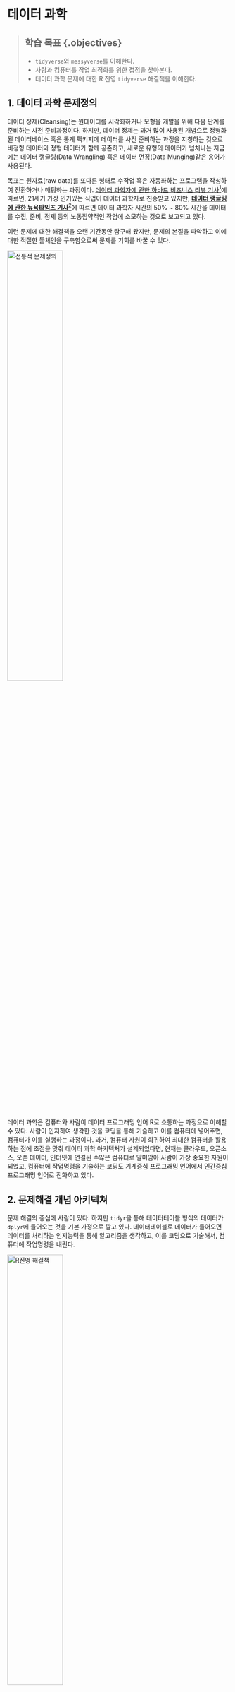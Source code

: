 # 데이터 과학



> ## 학습 목표 {.objectives}
>
> * `tidyverse`와 `messyverse`를 이해한다.
> * 사람과 컴퓨터를 작업 최적화를 위한 접점을 찾아본다.
> * 데이터 과학 문제에 대한 R 진영 `tidyverse` 해결책을 이해한다.

## 1. 데이터 과학 문제정의

데이터 정제(Cleansing)는 원데이터를 시각화하거나 모형을 개발을 위해 다음 단계를 준비하는 사전 준비과정이다. 
하지만, 데이터 정제는 과거 많이 사용된 개념으로 정형화된 데이터베이스 혹은 통계 팩키지에 데이터를 사전 준비하는 과정을 
지칭하는 것으로 비정형 데이터와 정형 데이터가 함께 공존하고, 새로운 유형의 데이터가 넘처나는 지금에는 데이터 랭글링(Data Wrangling) 혹은 데이터 먼징(Data Munging)같은 용어가 사용된다.

목표는 원자료(raw data)를 또다른 형태로 수작업 혹은 자동화하는 프로그램을 작성하여 전환하거나 매핑하는 과정이다.
[데이터 과학자에 관한 하바드 비즈니스 리뷰 기사](https://hbr.org/2012/10/data-scientist-the-sexiest-job-of-the-21st-century/)[^data-science-hbr]에 따르면, 21세기 가장 인기있는 직업이 데이터 과학자로 친송받고 있지만, **[데이터 랭글링에 관한 뉴욕타임즈 기사](http://www.nytimes.com/2014/08/18/technology/for-big-data-scientists-hurdle-to-insights-is-janitor-work.html?_r=0)**[^data-science-nytimes]에 따르면 데이터 과학자 시간의 50% ~ 80% 시간을 데이터를 수집, 준비, 정제 등의 노동집약적인 작업에 소모하는 것으로 보고되고 있다. 

[^data-science-hbr]: [Data Scientist: The Sexiest Job of the 21st Century](https://hbr.org/2012/10/data-scientist-the-sexiest-job-of-the-21st-century/)
[^data-science-nytimes]: [For Big-Data Scientists, ‘Janitor Work’ Is Key Hurdle to Insights](http://www.nytimes.com/2014/08/18/technology/for-big-data-scientists-hurdle-to-insights-is-janitor-work.html?_r=0)

이런 문제에 대한 해결책을 오랜 기간동안 탐구해 왔지만, 문제의 본질을 파악하고 이에 대한 적절한 툴체인을 구축함으로써 
문제를 기회를 바꿀 수 있다.

<img src="fig/data-science-rationale.png" alt="전통적 문제정의" width="50%" />

데이터 과학은 컴퓨터와 사람이 데이터 프로그래밍 언어 R로 소통하는 과정으로 이해할 수 있다.
사람이 인지하여 생각한 것을 코딩을 통해 기술하고 이를 컴퓨터에 넣어주면, 컴퓨터가 이를 실행하는 과정이다.
과거, 컴퓨터 자원이 희귀하여 최대한 컴퓨터을 활용하는 점에 초점을 맞춰 데이터 과학 아키텍처가 설계되었다면,
현재는 클라우드, 오픈소스, 오픈 데이터, 인터넷에 연결된 수많은 컴퓨터로 말미암아 
사람이 가장 중요한 자원이 되었고, 컴퓨터에 작업명령을 기술하는 코딩도 기계중심 프로그래밍 언어에서
인간중심 프로그래밍 언어로 진화하고 있다.

## 2. 문제해결 개념 아키텍쳐

문제 해결의 중심에 사람이 있다. 하지만 `tidyr`을 통해 데이터테이블 형식의 
데이터가 `dplyr`에 들어오는 것을 기본 가정으로 깔고 있다.
데이터테이블로 데이터가 들어오면 데이터를 처리하는 인지능력을 통해
알고리즘을 생각하고, 이를 코딩으로 기술해서,
컴퓨터에 작업명령을 내린다.

<img src="fig/data-science-countermeasure.png" alt="R진영 해결책" width="50%" />

### 2.1. `dplyr` 동사 명령어

인지능력을 통해 데이터를 처리하는 알고리즘은 데이터 처리 동사 명령어로 볼 수 있다.
`tidyr`을 통해 정규데이터 형태로 변형이 되었다고 가정하면,
변수에 연산작업을 내리는 `select()`, 행에 연산작업을 지시하는 `filter()`,
변수 변환과정을 통해 신규 변수를 생성하게 만드는 `mutate()`,
평균, 합, 분산, 최대값 등 관측점을 요약하는 `summarise()`,
변수에 관측점을 오름차순 혹은 내림차순으로 정렬하는 `arrange()` 함수가 있고,
추가로 `group_by()` 함수로 그룹집단을 지정한다.

- select: 데이터테이블에서 변수를 뽑아낸다.
- filter: 값으로 관측점을 뽑아낸다.
- mutate: 신규 변수를 생성한다. (log 변환)
- summarise: 관측점을 하나로 축약한다. (평균)
- arrange: 관측점을 오름차순, 내림차순으로 정렬한다.

### 2.2. `%>%` 파이프라인 연산자

`dplyr`은 파이프 연산자 [magrittr](https://cran.r-project.org/web/packages/magrittr/vignettes/magrittr.html)을 가져와서 사용한다. 
`%>%`은 "then"으로, 혹은 "파이프" 발음한다.

파이프-필터 스타일을 사용해야 되는 이유는 다음 전통적 R 코드와 파이프를 사용한 코드를 
살펴보게 되면 확연히 이해할 수 있다. 즉, 괄호를 많이 사용한 R코드는 인지적으로 
괄호안으로 들어갔다 나오고 이해하고, 또 괄호를 내부를 이해하고 나서 
괄호내부를 외부 괄호와 연결하는등 상당히 많은 두뇌회전을 요구하지만, 
파이프 연산자를 사용하면 매우 직관적으로 이해할 수 있다.

> ### 전통적 R 코드와 파이프 연산자를 사용한 R 코드 비교 {.callout}
>
> #### 전통적 R 코드
> ~~~ {.input}
> hourly_delay <- filter(   
>    summarise(   
>        group_by(   
>             filter(   
>                 flights,    
>                 !is.na(dep_delay)   
>             ),    
>             date, hour   
>        ),    
>    delay = mean(dep_delay),    
>         n = n()   
>    ),    
>    n > 10   
> )
> ~~~
>
> #### 파이프 연산자를 사용한 R 코드
> 
> ~~~ {.r}
> hourly_delay <- flights %>%  
>   filter(!is.na(dep_delay)) %>% 
>   group_by(date, hour) %>% 
>   summarise(delay = mean(dep_delay), n = n()) %>%  
>   filter(n > 10) 
> ~~~

### 2.3. SQL 코드 자동생성

`dplyr` 팩키지에 `translate_sql` 함수를 통해 R코드를 SQL 쿼리문으로 
바꿔 데이터베이스에 질의를 던지게 된다. 이를 통해 빅데이터 및 다양한 데이터베이스에 
존재하는 데이터를 R에서 인지적 부담없이 작업할 수 있게 된다.


~~~{.r}
flights %>%
 filter(!is.na(dep_delay)) %>%
 group_by(date, hour) %>%
 summarise(delay = mean(dep_delay), n = n()) %>%
 filter(n > 10)
}
~~~


~~~{.r}
SELECT "date", "hour", "delay", "n"
FROM (
    SELECT "date", "hour",
        AVG("dep_delay") AS "delay",
        COUNT() AS "n"
    FROM "flights"
    WHERE NOT("dep_delay" IS NULL)
    GROUP BY "date", "hour"
) AS "_W1"
WHERE "n" > 10.0
~~~

## 3. `tidyverse` 선언 [^tidyverse-menifesto]

데이터 과학 모형개발과 자료분석에서 R 팩키지 도구상자를 잘 갖추는 것도 중요한 작업이다.
다행히도, 최근에 [`tidyverse`](https://cran.r-project.org/web/packages/tidyverse/index.html) 팩키지가 새로 나와 많은 부분 체계화되었다.
사실 오픈소스 프로젝트가 성공되기 위해서 극복해야 되는 중요한 일중의 하나가 너무 많은 소프트웨어 덩어리를 정리하여
핵심적인 코드를 선별하여 다양성을 갖추면서도 성능과 신뢰성을 확보하는 것이 중요하다.

<img src="fig/ds-tidyverse.png" alt="깜끔한 세상" width="97%" />


`tidyverse`는 Hadley Wickham의 오랜 작업을 나름대로의 방식으로 집대성하여 데이터과학을 유사한 방식으로 
접근하고자 하는 데이터과학자 및 실무자에게 도움을 주고자 한다. 어떻게 보면 오픈소스 운동의 커다란 동력이 될 수도 있다.


[^tidyverse-menifesto]: [The tidy tools manifesto](https://cran.r-project.org/web/packages/tidyverse/)

R 언어 기반의 만개가 넘는 팩키지가 개발되어 활용되고 있으나, 각자의 설계원칙에 맞춰 제각기 개발되고 손을 바꿔 다른 사람들이 
오랜동안 이어 받아 진행되어 초기 세워진 설계원칙이 많이 무너진 것도 사실이다. 이에 `tidyverse`는 데이터과학에 
그동안 R 팩키지를 개발하면서 축척된 경험과 노하우를 기반으로 R 설계 원칙을 정립하고자 한다.

엉망진창인 R 도구상자(`messyverse`)와 비교하여 깔끔한 R 도구상자(`tidyverse`)는 깔끔한(tidy) API에 다음과 같은 4가지 원칙을 제시한다.

- 기존 자료구조를 재사용: Reuse existing data structures.
- 파이프 연산자로 간단한 함수를 조합: Compose simple functions with the pipe.
- 함수형 프로그래밍을 적극 사용: Embrace functional programming.
- 기계가 아닌 인간을 위한 설계: Design for humans.

시각화(Visualization)는 데이터에 대한 통찰력(insight)과 탄성, 놀라움을 줄 수 있지만, 확장성(Scalability)은 떨어진다. 
왜냐하면, 사람이 데이터 분석 루프에 포함되기 때문에 확장 및 자동화에 한계가 있다. 
반대로 모형(Model)은 자동화와 확장성에는 장점이 있지만, 주어진 모형틀안에서 이루어지기 때문에 통찰력, 놀라움, 탄성을 주지는 못하는 아쉬움이 있다. 

가능하면 기존 자료구조를 재사용한다. `ggplot2`, `dplyr`, `tidyr`을 포함한 대다수 R 팩키지는 칼럼에 변수, 행에 관측점을 갖는 
직사각형 형태 데이터셋을 가정한다.  그리고, 일부 팩키지는 특정한 변수 자료형에 집중한다. `stringr`은 문자열, `lubridate`는 날짜/시간,
`forcats`는 요인 자료형에 집중한다.

파이프 연산자로 간단한 함수를 조합하여 시스템 전체의 힘을 극대화한다. 복잡한 문제를 해결하는 강력한 전략은 단순한 많은 조각으로 나누고 
이를 조합하는 것이다. 단, 각 조각은 격리되어 쉽게 파악되고, 다른 조각과 조합할 수 있는 표준이 성립되어야 된다.
R에 파이프 연산자를 사용하여 본 전략이 구현되어 있다. `%>%` 연산자는 많은 팩키지에 두루 걸쳐 동작되는 일반적인 결합 방식으로 이를 위해 함수를 
작성할 때 다음 원칙을 갖고 작성한다.

- 함수를 가능하면 단순하게 작성한다. 일반적으로 각 함수는 한가지 작업을 매우 잘해야 되고, 한 문장으로 함수 존재목적을 기술할 수 있어야 된다.
- 변형(transformation)과 부작용(side-effect)을 뒤섞지 마라. 함수가 객체를 반환하거나, 부작용을 일으키거나 둘 중 하나만 동작하게 만든다.
- 함수명은 동사가 되어야 한다. 하지만, 예외로 대다수 함수가 동일한 동사를 사용한다. 예를 들어 `modify`, `add`, `compute` 등을 들 수 있다.
이런 경우 반복되는 동사가 중복되지 않도록 명사에 집중한다. `ggplot2`가 좋은 예가 되는데 기존 플롯에 좌표, 점, 범례등을 거의 모든 함수가 추가하기 때문이다. 

R은 함수형 언어라 객체지향언어나 다른 언어 패러다임과 싸우려고 하지 말고 받아들여라. 이것이 의미하는 바는 다음과 같다.

- 상태불변 객체: 작성된 코드에 대한 추론이 쉬움.
- S3, S4 에서 제공하는 제네릭 함수: 상태변형 가능한 상태가 필요하다면, 파이프 내부에서 구현. 
- for 루프를 추상화한 도구: `apply` 함수 가족과 `purrr` 맵함수

데이터과학에서 병목점으로 문제가 발생되는 곳은 공통적으로 컴퓨터 실행시간(computing time)이 아니라 사람의 생각(thinking time)의 시간이다.
따라서, 함수명을 작성할 때 생각이 잘 연상되는 이름을 작명하는데 시간을 적절히 안분하고, 명시적이고 긴 명칭을 변수명, 함수명, 
객체명에 사용하고, 짧은 명칭은 가장 중요한 이름으로 활용한다. RStudio 소스 편집기의 자동완성기능을 사용하는 경우 접두어가 접미어보다 중요하고,
`stringr`, `xml2`, `rvest` 팩키지를 살펴보면 접두어에 일관된 명칭을 부여한 장점을 알수 있다.

> ### [Hal Abelson](https://en.wikipedia.org/wiki/Hal_Abelson) 명언 {.callout}
> 
> - No matter how complex and polished the individual operations are, 
> it is often the quality of the glue that most directly determines the power of the system.
> - Programs must be written for people to read, and only incidentally for machines to execute.  

## 4. 프로그래밍과 데이터 과학 작업흐름 [^jenny-plotcon-2016]

[^jenny-plotcon-2016]: [PLOTCON 2016: Jenny Bryan, Behind every great plot there's a great deal of wrangling](https://www.youtube.com/watch?v=4MfUCX_KpdE)

데이터 과학 작업흐름은 일반적인 데이터 분석과정과 유사하다.
다만, 다양한 데이터와 사투를 벌이는 과정에서 때로는 상당한 프로그래밍 기술도 필요하다.
특히, 원데이터를 가져오는 과정과 데이터분석을 통해 나온 산출물 주로 보고서와 모형, 예측모형 점수, 분류값 등을 내보내는 
작업에도 데이터 분석과는 다른 프로그래밍 기술이 필요하다.

조금 다르게 보면 탐색적 데이터 과정과, 기술통계 작업, 추론통계 작업과 예측모형 개발 과정은 
통계이론과 모형에 대한 이해가 좀더 필요하여 프로그래밍 코드 수준이 상대적으로 덜 필요할 수도 있다.
하지만, 데이터를 가져와서 정제하는 과정과 최종 보고서를 만들어내는 과정에는 때로는 웹앱을 만들거나 
RESTful API로 모형을 제공하는 경우도 있어 이는 완전히 다른 소프트웨어 개발 영역으로 볼 수도 있다.

<img src="fig/ds-data-science-workflow-coding.png" alt="데이터 과학과 코딩" width="77%" />

<iframe width="320" height="180" src="https://www.youtube.com/embed/4MfUCX_KpdE" frameborder="0" allowfullscreen></iframe>

## 5. 가트너 데이터 과학

더이상 데이터를 분석하는 것이 뒤늦은 깨달음을 주고 이해를 하는 단계를 넘어섰다.
가트너가 제시한 데이터를 활용하는 4단계 즉, 기술분석, 진단분석, 예측분석, 처방분석 단계는 
데이터를 정보로서 활용하는 단계부터 최적화하는 단계까지 확장된다.

- 기술 분석(Descriptive Analytics): 무슨 일이 있었나? (What happened?)
- 진단 분석(Diagnostic Analytics): 왜 일어났나? (Why did it happen?)
- 예측 분석(Predictive Analytics): 무슨 일이 일어날까? (What will happen?)
- 처방 분석(Prescriptive Analytics): 어떻게 그런 일을 일으킬까? (How can we make it happen?)

이를 통해 뒤늦은 깨달음(Hindsight) 복기, 깨달음/통찰력(Insight), 예지력/선견지명(Foresight)을 얻을 수 있다.
가치도 크지만 그에 따른 어려움도 가중된다.

<img src="fig/ds-gartner.png" alt="가트너 정보에서 최적화까지" width="77%" />

